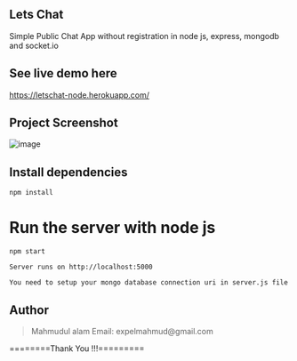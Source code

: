 ## Lets Chat

Simple Public Chat App without registration in node js, express, mongodb and socket.io

## See live demo here

https://letschat-node.herokuapp.com/

## Project Screenshot

![image](https://user-images.githubusercontent.com/19981097/71638662-017b6c00-2c90-11ea-8f64-f371eebd8e60.png)

## Install dependencies

```
npm install
```

# Run the server with node js

```
npm start
```

```
Server runs on http://localhost:5000
```

```
You need to setup your mongo database connection uri in server.js file
```

## Author

<blockquote>
Mahmudul alam
Email: expelmahmud@gmail.com
</blockquote>

========Thank You !!!=========
